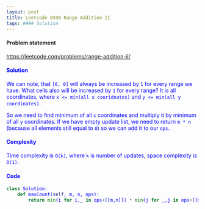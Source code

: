 ```yaml
---
layout: post
title: Leetcode 0598 Range Addition II
tags: #### Solution
---
```


#### Problem statement

<a href="https://leetcode.com/problems/range-addition-ii/"> <font color = blue>https://leetcode.com/problems/range-addition-ii/

#### Solution
We can note, that `[0, 0]` will always be increased by `1` for every range we have. What cells also will be increased by `1` for every range? It is all coordinates, where `x <= min(all x cooridnates)` and `y <= min(all y coordinates)`.

So we need to find minimum of all `x` coordinates and multiply it by minimum of all `y` coordinates. If we have empty update list, we need to return `m * n` (because all elements still equal to `0`) so we can add it to our `ops`. 

#### Complexity
Time complexity is `O(k)`, where `k` is number of updates, space complexity is `O(1)`.

#### Code
```python
class Solution:
    def maxCount(self, m, n, ops):
        return min(i for i,_ in ops+[[m,n]]) * min(j for _,j in ops+[[m,n]])
```